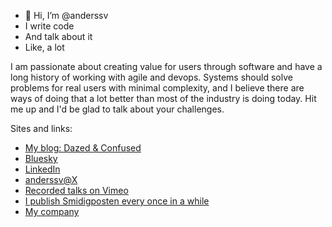 - 👋 Hi, I’m @anderssv
- I write code
- And talk about it
- Like, a lot

I am passionate about creating value for users through software and have a long history of working with agile and devops. Systems should solve problems for real users with minimal complexity, and I believe there are ways of doing that a lot better than most of the industry is doing today. Hit me up and I'd be glad to talk about your challenges.

Sites and links:

- [My blog: Dazed & Confused](https://blog.f12.no)
- [Bluesky](https://bsky.app/profile/anders.f12.no)
- [LinkedIn](https://linkedin.com/in/anderssv)
- [anderssv@X](https://x.com/anderssv)
- [Recorded talks on Vimeo](https://vimeo.com/showcase/1807533)
- [I publish Smidigposten every once in a while](https://medium.com/smidigalliansen)
- [My company](https://www.mikill.no)

<!---
anderssv/anderssv is a ✨ special ✨ repository because its `README.md` (this file) appears on your GitHub profile.
You can click the Preview link to take a look at your changes.
--->
